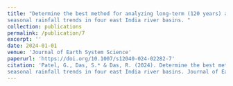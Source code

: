 ```yaml
---
title: "Determine the best method for analyzing long-term (120 years) annual and 
seasonal rainfall trends in four east India river basins. "
collection: publications
permalink: /publication/7
excerpt: ''
date: 2024-01-01
venue: 'Journal of Earth System Science'
paperurl: 'https://doi.org/10.1007/s12040-024-02282-7'
citation: 'Patel, G., Das, S.* & Das, R. (2024). Determine the best method for analyzing long-term (120 years) annual and 
seasonal rainfall trends in four east India river basins. Journal of Earth System Science,  133(2), 70.'
---
```

